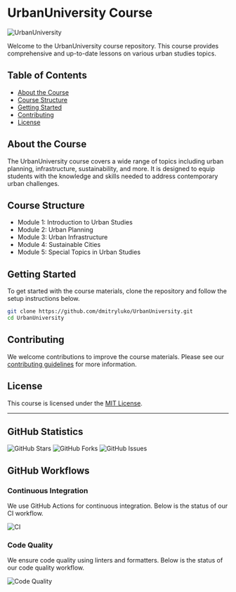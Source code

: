 # UrbanUniversity Course

![UrbanUniversity](https://your-logo-url.com/logo.png)

Welcome to the UrbanUniversity course repository. This course provides comprehensive and up-to-date lessons on various
urban studies topics.

## Table of Contents

- [About the Course](#about-the-course)
- [Course Structure](#course-structure)
- [Getting Started](#getting-started)
- [Contributing](#contributing)
- [License](#license)

## About the Course

The UrbanUniversity course covers a wide range of topics including urban planning, infrastructure, sustainability, and
more. It is designed to equip students with the knowledge and skills needed to address contemporary urban challenges.

## Course Structure

- Module 1: Introduction to Urban Studies
- Module 2: Urban Planning
- Module 3: Urban Infrastructure
- Module 4: Sustainable Cities
- Module 5: Special Topics in Urban Studies

## Getting Started

To get started with the course materials, clone the repository and follow the setup instructions below.

```bash
git clone https://github.com/dmitryluko/UrbanUniversity.git
cd UrbanUniversity
```

## Contributing

We welcome contributions to improve the course materials. Please see our [contributing guidelines](CONTRIBUTING.md) for
more information.

## License

This course is licensed under the [MIT License](LICENSE).

---

## GitHub Statistics

![GitHub Stars](https://img.shields.io/github/stars/dmitryluko/UrbanUniversity?style=social)
![GitHub Forks](https://img.shields.io/github/forks/dmitryluko/UrbanUniversity?style=social)
![GitHub Issues](https://img.shields.io/github/issues/dmitryluko/UrbanUniversity)

## GitHub Workflows

### Continuous Integration

We use GitHub Actions for continuous integration. Below is the status of our CI workflow.

![CI](https://github.com/dmitryluko/UrbanUniversity/actions/workflows/ci.yml/badge.svg)

### Code Quality

We ensure code quality using linters and formatters. Below is the status of our code quality workflow.

![Code Quality](https://github.com/dmitryluko/UrbanUniversity/actions/workflows/code-quality.yml/badge.svg)


